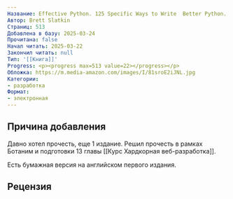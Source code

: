 ```yaml
---
Название: Effective Python. 125 Specific Ways to Write  Better Python. 3 edition
Автор: Brett Slatkin
Страниц: 513
Добавлена в базу: 2025-03-24
Прочитана: false
Начал читать: 2025-03-22
Закончил читать: null
Тип: '[[Книга]]'
Progress: <p><progress max=513 value=22></progress></p>
Обложка: https://m.media-amazon.com/images/I/81sroE2iJNL.jpg
Категории:
- разработка
Формат:
- электронная
---
```

## Причина добавления

Давно хотел прочесть, еще 1 издание. Решил прочесть в рамках Ботаним и подготовки 13 главы [[Курс Хардкорная веб-разработка]].

Есть бумажная версия на английском первого издания.

## Рецензия